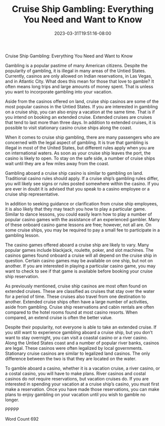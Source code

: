 ﻿---
title: "Cruise Ship Gambling:  Everything You Need and Want to Know"
date: 2023-03-31T19:51:16-08:00
description: "Cruise Ships Tips for Web Success"
featured_image: "/images/Cruise Ships.jpg"
tags: ["Cruise Ships"]
---

Cruise Ship Gambling:  Everything You Need and Want to Know

Gambling is a popular pastime of many American citizens.  Despite the popularity of gambling, it is illegal in many areas of the Untied States.  Currently, casinos are only allowed on Indian reservations, in Las Vegas, and in Atlantic City.  What does this mean for those that love to gamble?  It often means long trips and large amounts of money spent.  That is unless you want to incorporate gambling into your vacation.

Aside from the casinos offered on land, cruise ship casinos are some of the most popular casinos in the Untied States.  If you are interested in gambling on a cruise ship, you can also enjoy a vacation at the same time. That is if you intend on booking an extended cruise.  Extended cruises are cruises that tend to last more than three days.  In addition to extended cruises, it is possible to visit stationary casino cruise ships along the coast.  

When it comes to cruise ship gambling, there are many passengers who are concerned with the legal aspect of gambling.  It is true that gambling is illegal in most of the United States, but different rules apply when you are on international waters.  As soon as your cruise ship leaves the port, the casino is likely to open.  To stay on the safe side, a number of cruise ships wait until they are a few miles away from the coast.  

Gambling aboard a cruise ship casino is similar to gambling on land. Traditional casino rules should apply.  If a cruise ship’s gambling rules differ, you will likely see signs or rules posted somewhere within the casino.  If you are ever in doubt it is advised that you speak to a casino employee or a cruise ship representative. 

In addition to seeking guidance or clarification from cruise ship employees, it is also likely that they may teach you how to play a particular game.  Similar to dance lessons, you could easily learn how to play a number of popular casino games with the assistance of an experienced gambler.  Many of these onboard casino game lessons are free; however, not all are. On some cruise ships, you may be required to pay a small fee to participate in a gambling lesson.  

The casino games offered aboard a cruise ship are likely to vary. Many popular games include blackjack, roulette, poker, and slot machines.  The casinos games found onboard a cruise will all depend on the cruise ship in question. Certain casino games may be available on one ship, but not on another.  If you are interested in playing a particular casino game, you may want to check to see if that game is available before booking your cruise ship reservation.

As previously mentioned, cruise ship casinos are most often found on extended cruises. These are classified as cruises that stay over the water for a period of time. These cruises also travel from one destination to another.  Extended cruise ships often have a large number of activities, aside from gambling.  Cruise ship reservations and cabin rentals are often compared to the hotel rooms found at most casino resorts. When compared, an extend cruise is often the better value.  

Despite their popularity, not everyone is able to take an extended cruise.  If you still want to experience gambling aboard a cruise ship, but you don’t want to stay overnight, you can visit a coastal casino or a river casino.  Along the Untied States coast and a number of popular river banks, casinos are legal. These casinos were often legalized by local governments.  Stationary cruise casinos are similar to legalized land casinos. The only difference between the two is that they are located on the water.  

To gamble aboard a casino, whether it is a vacation cruise, a river casino, or a costal casino, you will have to make plans. River casinos and costal casinos do not require reservations, but vacation cruises do.  If you are interested in spending your vacation at a cruise ship’s casino, you must first make a reservation.  Once you have made those reservations, you can make plans to enjoy gambling on your vacation until you wish to gamble no longer.

PPPPP

Word Count 692

